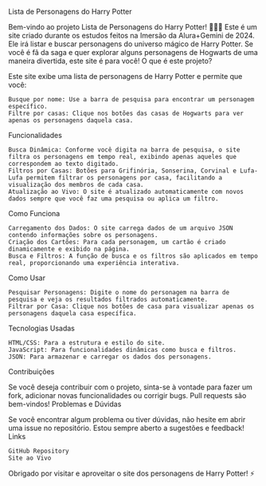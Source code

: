Lista de Personagens do Harry Potter

Bem-vindo ao projeto Lista de Personagens do Harry Potter! 🧙‍♂️✨ Este é um site criado durante os estudos feitos na Imersão da Alura+Gemini de 2024. Ele irá listar e buscar personagens do universo mágico de Harry Potter. Se você é fã da saga e quer explorar alguns personagens de Hogwarts de uma maneira divertida, este site é para você!
O que é este projeto?

Este site exibe uma lista de personagens de Harry Potter e permite que você:

    Busque por nome: Use a barra de pesquisa para encontrar um personagem específico.
    Filtre por casas: Clique nos botões das casas de Hogwarts para ver apenas os personagens daquela casa.

Funcionalidades

    Busca Dinâmica: Conforme você digita na barra de pesquisa, o site filtra os personagens em tempo real, exibindo apenas aqueles que correspondem ao texto digitado.
    Filtros por Casas: Botões para Grifinória, Sonserina, Corvinal e Lufa-Lufa permitem filtrar os personagens por casa, facilitando a visualização dos membros de cada casa.
    Atualização ao Vivo: O site é atualizado automaticamente com novos dados sempre que você faz uma pesquisa ou aplica um filtro.

Como Funciona

    Carregamento dos Dados: O site carrega dados de um arquivo JSON contendo informações sobre os personagens.
    Criação dos Cartões: Para cada personagem, um cartão é criado dinamicamente e exibido na página.
    Busca e Filtros: A função de busca e os filtros são aplicados em tempo real, proporcionando uma experiência interativa.

Como Usar

    Pesquisar Personagens: Digite o nome do personagem na barra de pesquisa e veja os resultados filtrados automaticamente.
    Filtrar por Casa: Clique nos botões de casa para visualizar apenas os personagens daquela casa específica.

Tecnologias Usadas

    HTML/CSS: Para a estrutura e estilo do site.
    JavaScript: Para funcionalidades dinâmicas como busca e filtros.
    JSON: Para armazenar e carregar os dados dos personagens.

Contribuições

Se você deseja contribuir com o projeto, sinta-se à vontade para fazer um fork, adicionar novas funcionalidades ou corrigir bugs. Pull requests são bem-vindos!
Problemas e Dúvidas

Se você encontrar algum problema ou tiver dúvidas, não hesite em abrir uma issue no repositório. Estou sempre aberto a sugestões e feedback!
Links

    GitHub Repository
    Site ao Vivo

Obrigado por visitar e aproveitar o site dos personagens de Harry Potter! ⚡
